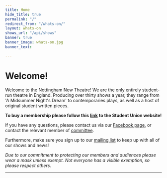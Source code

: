 ```yaml
---
title: Home
hide_title: true
permalink: "/"
redirect_from: "/whats-on/"
layout: whats-on
shows_url: "/api/shows"
banner: true
banner_image: whats-on.jpg
banner_text: 

---
```

# Welcome!

Welcome to the Nottingham New Theatre! We are the only entirely student-run theatre in England. Producing over thirty shows a year, they range from 'A Midsummer Night's Dream' to contemporaries plays, as well as a host of original student written pieces.

**To buy a membership please follow this** [**link**](https://su.nottingham.ac.uk/activities/view/new-theatre) **to the Student Union website!**

If you have any questions, please contact us via our [Facebook page](https://www.facebook.com/thenottinghamnewtheatre), or contact the relevant member of [committee](/about/#committee "Committee").

Furthermore, make sure you sign up to our [mailing list](https://newtheatre.us3.list-manage.com/subscribe?u=ce5311ce46fe45638f90f4022&id=97e4899eb8) to keep up with all of our shows and news!

_Due to our commitment to protecting our members and audiences please wear a mask unless exempt. Not everyone has a visible exemption, so please respect others._

<hr class="w-75">